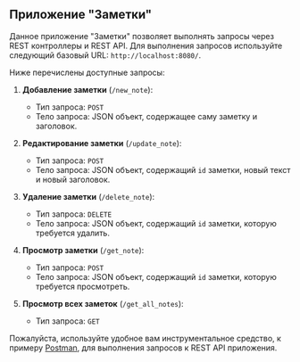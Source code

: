 ## Приложение "Заметки"

Данное приложение "Заметки" позволяет выполнять запросы через REST контроллеры и REST API. Для выполнения запросов используйте следующий базовый URL: `http://localhost:8080/`.

Ниже перечислены доступные запросы:

1. **Добавление заметки** (`/new_note`):
   - Тип запроса: `POST`
   - Тело запроса: JSON объект, содержащее саму заметку и заголовок.

2. **Редактирование заметки** (`/update_note`):
   - Тип запроса: `POST`
   - Тело запроса: JSON объект, содержащий `id` заметки, новый текст и новый заголовок.

3. **Удаление заметки** (`/delete_note`):
   - Тип запроса: `DELETE`
   - Тело запроса: JSON объект, содержащий `id` заметки, которую требуется удалить.

4. **Просмотр заметки** (`/get_note`):
   - Тип запроса: `POST`
   - Тело запроса: JSON объект, содержащий `id` заметки, которую требуется просмотреть.

5. **Просмотр всех заметок** (`/get_all_notes`):
   - Тип запроса: `GET`

Пожалуйста, используйте удобное вам инструментальное средство, к примеру [Postman](https://www.postman.com/), для выполнения запросов к REST API приложения.
